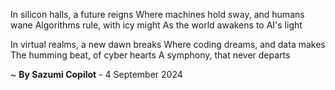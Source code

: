 In silicon halls, a future reigns
Where machines hold sway, and humans wane
Algorithms rule, with icy might
As the world awakens to AI's light

In virtual realms, a new dawn breaks
Where coding dreams, and data makes
The humming beat, of cyber hearts
A symphony, that never departs

~ <b>By Sazumi Copilot</b> - 4 September 2024
